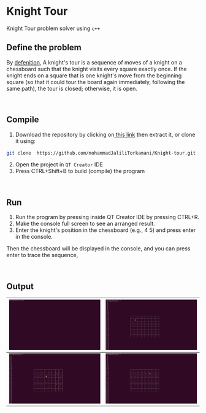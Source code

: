 # Knight Tour 
Knight Tour problem solver using `c++`

## Define the problem
By [defenition](https://en.wikipedia.org/wiki/Knight%27s_tour), A knight's tour is a sequence of moves of a knight on a chessboard such that the knight visits every square exactly once. If the knight ends on a square that is one knight's move from the beginning square (so that it could tour the board again immediately, following the same path), the tour is closed; otherwise, it is open.

<br/>

## Compile
1. Download the repository by clicking on[ this link](https://github.com/mohammadJaliliTorkamani/Knight-tour/archive/refs/heads/master.zip " this link") then extract it, or clone it using:
```bash
git clone  https://github.com/mohammadJaliliTorkamani/Knight-tour.git
```

2. Open the project in `QT Creator` IDE
3. Press CTRL+Shift+B to build (compile) the program

<br/>

## Run
1. Run the program by pressing inside QT Creator IDE by pressing CTRL+R.
2. Make the console full screen to see an arranged result.  
3. Enter the knight's position in the chessboard (e.g., 4 5) and press enter in the console.

Then the chessboard will be displayed in the console, and you can press enter to trace the sequence,

<br/>

## Output
|  ![screen 1](https://github.com/mohammadJaliliTorkamani/Knight-tour/blob/master/output/screen%201.png "screen 1") |  ![screen 2](https://github.com/mohammadJaliliTorkamani/Knight-tour/blob/master/output/screen%202.png "screen 2") |
| ------------ | ------------ |
|  ![screen 3](https://github.com/mohammadJaliliTorkamani/Knight-tour/blob/master/output/screen%203.png "screen 3") | ![screen 4](https://github.com/mohammadJaliliTorkamani/Knight-tour/blob/master/output/screen%204.png "screen 4")  |
